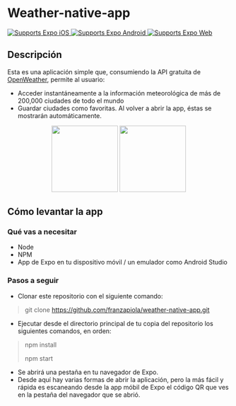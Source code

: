 # Weather-native-app

<p>
  <!-- iOS -->
  <a href="https://itunes.apple.com/app/apple-store/id982107779">
    <img alt="Supports Expo iOS" longdesc="Supports Expo iOS" src="https://img.shields.io/badge/iOS-4630EB.svg?style=flat-square&logo=APPLE&labelColor=999999&logoColor=fff" />
  </a>
  <!-- Android -->
  <a href="https://play.google.com/store/apps/details?id=host.exp.exponent&referrer=blankexample">
    <img alt="Supports Expo Android" longdesc="Supports Expo Android" src="https://img.shields.io/badge/Android-4630EB.svg?style=flat-square&logo=ANDROID&labelColor=A4C639&logoColor=fff" />
  </a>
  <!-- Web -->
  <a href="https://docs.expo.io/workflow/web/">
    <img alt="Supports Expo Web" longdesc="Supports Expo Web" src="https://img.shields.io/badge/web-4630EB.svg?style=flat-square&logo=GOOGLE-CHROME&labelColor=4285F4&logoColor=fff" />
  </a>
</p>

## Descripción
Esta es una aplicación simple que, consumiendo la API gratuita de <a href='https://openweathermap.org/'>OpenWeather</a>, permite al usuario:
- Acceder instantáneamente a la información meteorológica de más de 200,000 ciudades de todo el mundo
- Guardar ciudades como favoritas. Al volver a abrir la app, éstas se mostrarán automáticamente.

<p align='center'>
<img src='https://i.imgur.com/7oqLVoj.jpg' width='150px'/>
<img src='https://i.imgur.com/ogs5fyg.jpg' width='150px'/>
</p>

## Cómo levantar la app

### Qué vas a necesitar
 - Node
 - NPM
 - App de Expo en tu dispositivo móvil / un emulador como Android Studio

### Pasos a seguir

- Clonar este repositorio con el siguiente comando:
>git clone https://github.com/franzapiola/weather-native-app.git
>
- Ejecutar desde el directorio principal de tu copia del repositorio los siguientes comandos, en orden:
>npm install
>
>npm start
 - Se abrirá una pestaña en tu navegador de Expo.
 - Desde aquí hay varias formas de abrir la aplicación, pero la más fácil y rápida es escaneando desde la app móbil de Expo el código QR que ves en la pestaña del navegador que se abrió.

